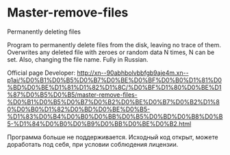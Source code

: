 # Master-remove-files
Permanently deleting files

Program to permanently delete files from the disk, leaving no trace of them. Overwrites any deleted file with zeroes or random data N times, N can be set. Also, changing the file name. Fully in Russian.

Official page Developer: http://xn--90abhbolvbbfgb9aje4m.xn--p1ai/%D0%B1%D0%B5%D0%B7%D0%BE%D0%BF%D0%B0%D1%81%D0%BD%D0%BE%D1%81%D1%82%D1%8C/%D0%BF%D1%80%D0%BE%D1%87%D0%B5%D0%B5/master-remove-files-%D0%B1%D0%B5%D0%B7%D0%B2%D0%BE%D0%B7%D0%B2%D1%80%D0%B0%D1%82%D0%BD%D0%BE%D0%B5-%D1%83%D0%B4%D0%B0%D0%BB%D0%B5%D0%BD%D0%B8%D0%B5-%D1%84%D0%B0%D0%B9%D0%BB%D0%BE%D0%B2.html

Программа больше не поддерживается. Исходный код открыт, можете доработать под себя, при условии соблюдения лицензии.
